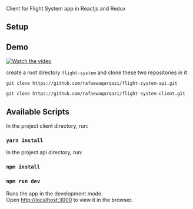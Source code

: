 Client for Flight System app in Reactjs and Redux
## Setup

## Demo
[![Watch the video](https://img.youtube.com/vi/ZJsrkypCF7E/maxresdefault.jpg)](https://youtu.be/ZJsrkypCF7E)

create a root directory `flight-system`
and clone these two repositories in it

`git clone https://github.com/rafaewaqarqazi/flight-system-api.git`

`git clone https://github.com/rafaewaqarqazi/flight-system-client.git`
## Available Scripts

In the project client directory, run:

### `yarn install`

In the project api directory, run:

### `npm install`
### `npm run dev`

Runs the app in the development mode.<br />
Open [http://localhost:3000](http://localhost:3000) to view it in the browser.


